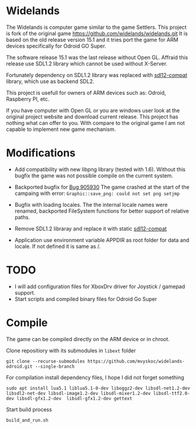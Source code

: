 # Widelands
The Widelands is computer game similar to the game Settlers.
This project is fork of the original game https://github.com/widelands/widelands.git
It is based on the old release version 15.1 and it tries port the game for ARM devices specifically for Odroid GO Super.

The software release 15.1 was the last release without Open GL. Affraid this release use SDL1.2 library which cannot be used without X-Server.

Fortunately dependency on SDL1.2 library was replaced with [sdl12-compat](https://github.com/libsdl-org/sdl12-compat.git) library, which use as backend SDL2.


This project is usefull for owners of ARM devices such as: Odroid, Raspberry PI, etc.
  
If you have computer with Open GL or you are windows user  look at the original project website and download current release. This project has nothing what can offer to you. With compare to the original game I am not capable to implement new game mechanism.

# Modifications
  - Add compatibility with new libpng library (tested with 1.6). Without this bugfix the game was not possible compile on the current system.

  - Backported bugfix for [Bug 905930](https://bugs.launchpad.net/widelands/+bug/905930)
  The game crashed at the start of the campaing with error: `Graphic::save_png: could not set png setjmp`

  - Bugfix with loading locales. The the internal locale names were renamed, backported FileSystem functions for better support of relative paths.

  - Remove SDL1.2 libraray and replace it with static [sdl12-compat](https://github.com/libsdl-org/sdl12-compat.git)
  
  - Application use environment variable APPDIR as root folder for data and locale. If not defined it is same as /.

# TODO
 - I will add configuration files for XboxDrv driver for Joystick / gamepad support. 
 - Start scripts and compiled binary files for Odroid Go Super

# Compile
The game can be compiled directly on the ARM device or in chroot.


Clone repositiory with its submodules in `libext` folder
````
git clone --recurse-submodules https://github.com/mvyskoc/widelands-odroid.git --single-branch
````

For compilation install dependency files, I hope I did not forget something
````
sudo apt install lua5.1 liblua5.1-0-dev liboggz2-dev libsdl-net1.2-dev libsdl2-net-dev libsdl-image1.2-dev libsdl-mixer1.2-dev libsdl-ttf2.0-dev libsdl-gfx1.2-dev  libsdl-gfx1.2-dev gettext
````

Start build process
````
build_and_run.sh
````
